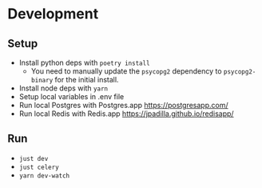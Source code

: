 # Development

## Setup

- Install python deps with `poetry install`
  - You need to manually update the `psycopg2` dependency to `psycopg2-binary`
    for the initial install.
- Install node deps with `yarn`
- Setup local variables in .env file
- Run local Postgres with Postgres.app https://postgresapp.com/
- Run local Redis with Redis.app https://jpadilla.github.io/redisapp/

## Run

- `just dev`
- `just celery`
- `yarn dev-watch`
